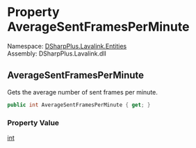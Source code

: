 # Property AverageSentFramesPerMinute

Namespace: [DSharpPlus.Lavalink.Entities](DSharpPlus.Lavalink.Entities.md)  
Assembly: DSharpPlus.Lavalink.dll

## <a id="DSharpPlus_Lavalink_Entities_LavalinkStatistics_AverageSentFramesPerMinute"></a>AverageSentFramesPerMinute

Gets the average number of sent frames per minute.

```csharp
public int AverageSentFramesPerMinute { get; }
```

### Property Value

[int](https://learn.microsoft.com/dotnet/api/system.int32)

